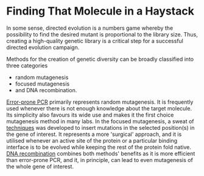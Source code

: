 # Finding That Molecule in a Haystack

In some sense, directed evolution is a numbers game whereby the possibility to find the desired mutant is proportional to the library size. Thus, creating a high-quality genetic library is a critical step for a successful directed evolution campaign.

Methods for the creation of genetic diversity can be broadly classified into three categories
- random mutagenesis
- focused mutagenesis 
- and DNA recombination.

[Error-prone PCR](epPCR.md) primarily represents random mutagenesis. It is frequently used whenever there is not enough knowledge about the target molecule. Its simplicity also favours its wide use and makes it the first choice mutagenesis method in many labs.
In the focused mutagenesis, a sweat of [techniques](CCM.md) was developed to insert mutations in the selected position(s) in the gene of interest. It represents a more 'surgical' approach, and it is utilised whenever an active site of the protein or a particular binding interface is to be evolved while keeping the rest of the protein fold native.
[DNA recombination](gene_shuttling.md) combines both methods' benefits as it is more efficient than error-prone PCR, and it, in principle, can lead to even mutagenesis of the whole gene of interest.

